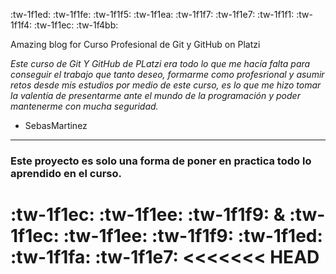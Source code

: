  :tw-1f1ed: :tw-1f1fe: :tw-1f1f5: :tw-1f1ea: :tw-1f1f7: :tw-1f1e7: :tw-1f1f1: :tw-1f1f4: :tw-1f1ec: :tw-1f4bb:
  
Amazing blog for Curso Profesional de Git y GitHub on Platzi

*Este curso de Git Y GitHub de PLatzi era todo lo que me hacía falta para conseguir el trabajo que tanto deseo, formarme como profesrional y asumir retos desde mis estudios por medio de este curso, es lo que me hizo tomar la valentía de presentarme ante el mundo de la programación y poder mantenerme con mucha seguridad.*

- SebasMartinez 


------------

### Este proyecto es solo una forma de poner en practica todo lo aprendido en el curso. 
:tw-1f1ec: :tw-1f1ee: :tw-1f1f9: & :tw-1f1ec: :tw-1f1ee: :tw-1f1f9: :tw-1f1ed: :tw-1f1fa: :tw-1f1e7:
<<<<<<< HEAD
=======


